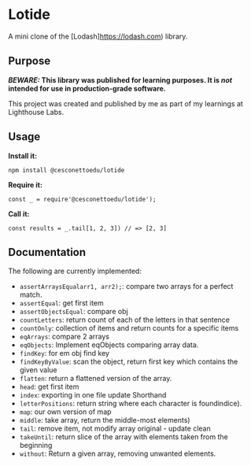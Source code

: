 # Lotide

A mini clone of the [Lodash]https://lodash.com) library.

## Purpose

**_BEWARE:_ This library was published for learning purposes. It is _not_ intended for use in production-grade software.**

This project was created and published by me as part of my learnings at Lighthouse Labs. 

## Usage

**Install it:**

`npm install @cesconettoedu/lotide`

**Require it:**

`const _ = require'@cesconettoedu/lotide');`

**Call it:**

`const results = _.tail[1, 2, 3]) // => [2, 3]`

## Documentation

The following are currently implemented:

* `assertArraysEqualarr1, arr2);`: compare two arrays for a perfect match.
* `assertEqual`: get first item
* `assertObjectsEqual`: compare obj
* `countLetters`: return count of each of the letters in that sentence
* `countOnly`: collection of items and return counts for a specific items
* `eqArrays`: compare 2 arrays
* `eqObjects`: Implement eqObjects comparing array data.
* `findKey`: for em obj find key
* `findKeyByValue`: scan the object, return first key which contains the given value
* `flatten`: return a flattened version of the array.
* `head`: get first item
* `index`: exporting in one file update Shorthand
* `letterPositions`: return string where each character is foundindice).
* `map`: our own version of map
* `middle`: take array, return the middle-most elements)
* `tail`: remove item, not modify array original - update clean
* `takeUntil`: return slice of the array with elements taken from the beginning
* `without`: Return a given array, removing unwanted elements.
